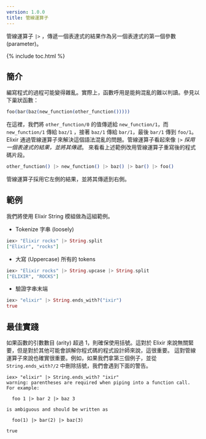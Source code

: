 ```yaml
---
version: 1.0.0
title: 管線運算子
---
```


管線運算子 `|>` ，傳遞一個表達式的結果作為另一個表達式的第一個參數 (parameter)。

{% include toc.html %}

## 簡介

編寫程式的過程可能變得雜亂。實際上，函數呼用是能夠混亂的難以判讀。參見以下巢狀函數：

```elixir
foo(bar(baz(new_function(other_function()))))
```

在這裡，我們將 `other_function/0` 的值傳遞給 `new_function/1`，而 `new_function/1` 傳給 `baz/1` ，接著 `baz/1` 傳給 `bar/1`，最後 `bar/1` 傳到 `foo/1`。 Elixir 通過管線運算子來解決這個語法混亂的問題。管線運算子看起來像 `|>` *採用一個表達式的結果，並將其傳遞*。 來看看上述範例改用管線運算子重寫後的程式碼片段。

```elixir
other_function() |> new_function() |> baz() |> bar() |> foo()
```

管線運算子採用它左側的結果，並將其傳遞到右側。

## 範例

我們將使用 Elixir String 模組做為這組範例。

- Tokenize 字串 (loosely)

```elixir
iex> "Elixir rocks" |> String.split
["Elixir", "rocks"]
```

- 大寫 (Uppercase) 所有的 tokens

```elixir
iex> "Elixir rocks" |> String.upcase |> String.split
["ELIXIR", "ROCKS"]
```

- 驗證字串末端

```elixir
iex> "elixir" |> String.ends_with?("ixir")
true
```

## 最佳實踐

如果函數的引數數目 (arity) 超過 1，則確保使用括號。這對於 Elixir 來說無關緊要，但是對於其他可能會誤解你程式碼的程式設計師來說，這很重要。
這對管線運算子來說也確實很重要。例如，如果我們拿第三個例子，並從 `String.ends_with?/2` 中刪除括號，我們會遇到下面的警告。

```shell
iex> "elixir" |> String.ends_with? "ixir"
warning: parentheses are required when piping into a function call. For example:

  foo 1 |> bar 2 |> baz 3

is ambiguous and should be written as

  foo(1) |> bar(2) |> baz(3)

true
```
